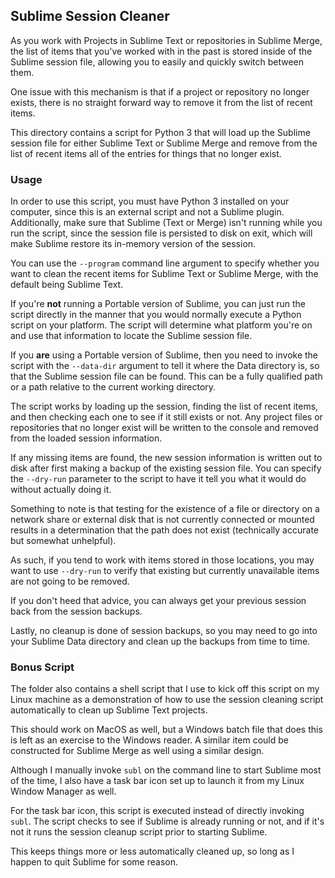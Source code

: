 Sublime Session Cleaner
-----------------------

As you work with Projects in Sublime Text or repositories in Sublime Merge, the
list of items that you've worked with in the past is stored inside of the
Sublime session file, allowing you to easily and quickly switch between them.

One issue with this mechanism is that if a project or repository no longer
exists, there is no straight forward way to remove it from the list of recent
items.

This directory contains a script for Python 3 that will load up the Sublime
session file for either Sublime Text or Sublime Merge and remove from the list
of recent items all of the entries for things that no longer exist.


### Usage

In order to use this script, you must have Python 3 installed on your computer,
since this is an external script and not a Sublime plugin. Additionally, make
sure that Sublime (Text or Merge) isn't running while you run the script, since
the session file is persisted to disk on exit, which will make Sublime restore
its in-memory version of the session.

You can use the `--program` command line argument to specify whether you want
to clean the recent items for Sublime Text or Sublime Merge, with the default
being Sublime Text.

If you're **not** running a Portable version of Sublime, you can just run the
script directly in the manner that you would normally execute a Python script
on your platform. The script will determine what platform you're on and use
that information to locate the Sublime session file.

If you **are** using a Portable version of Sublime, then you need to invoke the
script with the `--data-dir` argument to tell it where the Data directory is,
so that the Sublime session file can be found. This can be a fully qualified
path or a path relative to the current working directory.

The script works by loading up the session, finding the list of recent items,
and then checking each one to see if it still exists or not. Any project files
or repositories that no longer exist will be written to the console and removed
from the loaded session information.

If any missing items are found, the new session information is written out to
disk after first making a backup of the existing session file. You can specify
the `--dry-run` parameter to the script to have it tell you what it would do
without actually doing it.

Something to note is that testing for the existence of a file or directory on a
network share or external disk that is not currently connected or mounted
results in a determination that the path does not exist (technically accurate
but somewhat unhelpful).

As such, if you tend to work with items stored in those locations, you may want
to use `--dry-run` to verify that existing but currently unavailable items are
not going to be removed.

If you don't heed that advice, you can always get your previous session back
from the session backups.

Lastly, no cleanup is done of session backups, so you may need to go into your
Sublime Data directory and clean up the backups from time to time.


### Bonus Script

The folder also contains a shell script that I use to kick off this script on
my Linux machine as a demonstration of how to use the session cleaning script
automatically to clean up Sublime Text projects.

This should work on MacOS as well, but a Windows batch file that does this is
left as an exercise to the Windows reader. A similar item could be constructed
for Sublime Merge as well using a similar design.

Although I manually invoke `subl` on the command line to start Sublime most of
the time, I also have a task bar icon set up to launch it from my Linux Window
Manager as well.

For the task bar icon, this script is executed instead of directly invoking
`subl`. The script checks to see if Sublime is already running or not, and if
it's not it runs the session cleanup script prior to starting Sublime.

This keeps things more or less automatically cleaned up, so long as I happen to
quit Sublime for some reason.
